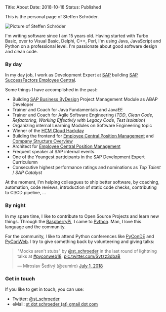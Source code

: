 Title: About
Date: 2018-10-18
Status: Published

This is the personal page of Steffen Schröder.

<img alt="Picture of Steffen Schröder" src="https://pbs.twimg.com/profile_images/518866260193329152/1utm5ofv_400x400.jpeg" title="Steffe Schröder"/>

I'm writing software since I am 15 years old. 
Having started with Turbo Basic, over to Visual Basic, Delphi, C++, Perl, I'm using Java, JavaScript and Python on a professional level. 
I'm passionate about good software design and clean code.

### By day

In my day job, I work as Development Expert  at [SAP](http://www.sap.com) building [SAP SuccessFactors Employee Central](https://www.successfactors.com/content/ssf-site/en/products-services/core-hr-payroll/employee-central.html).



Some things I have accomplished in the past:

- Building [SAP Business ByDesign](https://www.sap.com/germany/products/business-bydesign.html) Project Management Module as ABAP Developer
- Trainer and Coach for Java Fundamentals and JavaEE
- Trainer and Coach for Agile Software Engineering (_TDD_, _Clean Code_, _Refactoring_, _Working Effectivly with Legacy Code_, _Test Isolation_)
- Organizing internal Learning Modules on Software Engineering topic
- Winner of the [HCM Cloud Hackday](https://blogs.sap.com/2014/02/25/reflecting-on-the-hcm-hack-day/)
- Building the frontend for [Employee Central Position Management](https://blogs.sap.com/2015/03/12/the-successfactors-employee-central-position-management-feature/) and [Company Structure Overview](https://blogs.sap.com/2017/02/24/sap-successfactors-company-structure-overview/)
- Architect for [Employee Central Position Management](https://blogs.sap.com/2015/03/12/the-successfactors-employee-central-position-management-feature/)
- Frequent speaker at SAP internal events
- One of the Youngest participants in the SAP Development Expert Curriculumn
- Consecutive highest performance ratings and nominations as _Top Talent_ / _SAP Catalyst_

At the moment, I'm helping colleagues to ship better software, by coaching, automation, code reviews, introduction of static code checks, contributing to CI/CD pipeline, ...

### By night

In my spare time, I like to contribute to Open Source Projects and learn new things.
Through the [RaspberryPi](https://www.raspberrypi.org/), I came to [Python](https://www.python.org/). Man, I love this language and the community.


For the community, I like to attend Python conferences like [PyConDE](https://de.pycon.org/) and [PyConWeb](https://pyconweb.com/).
I try to give something back by volunteering and giving talks:
<blockquote class="twitter-tweet" data-lang="en"><p lang="en" dir="ltr">&quot;Mocks aren&#39;t stubs&quot; by <a href="https://twitter.com/st_schroeder?ref_src=twsrc%5Etfw">@st_schroeder</a> in the last round of lightning talks at <a href="https://twitter.com/hashtag/pyconweb18?src=hash&amp;ref_src=twsrc%5Etfw">#pyconweb18</a>. <a href="https://t.co/Sytzz3dbaB">pic.twitter.com/Sytzz3dbaB</a></p>&mdash; Miroslav Šedivý (@eumiro) <a href="https://twitter.com/eumiro/status/1013437321482592256?ref_src=twsrc%5Etfw">July 1, 2018</a></blockquote>
<script async src="https://platform.twitter.com/widgets.js" charset="utf-8"></script>

### Get in touch
If you like to get in touch, you can use:

- Twitter: [@st_schroeder](https://twitter.com/st_schroeder)
- eMail: [st dot schroeder (at) gmail dot com](mailto:st.schroeder@gmail.com)
